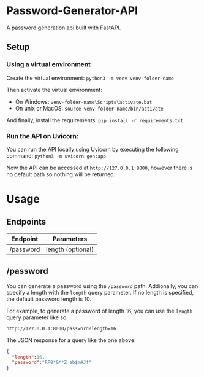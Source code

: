 # Password-Generator-API
A password generation api built with FastAPI.
## Setup
### Using a virtual environment
Create the virtual environment:
`python3 -m venv venv-folder-name`

Then activate the virtual environment:
- On Windows:
`venv-folder-name\Scripts\activate.bat`
- On unix or MacOS:
`source venv-folder-name/bin/activate`

And finally, install the requirements:
`pip install -r requirements.txt`

### Run the API on Uvicorn:
You can run the API locally using Uvicorn by executing the following command:
`python3 -m uvicorn gen:app`

Now the API can be accessed at `http://127.0.0.1:8000`, however there is no default path so nothing will be returned.

# Usage
## Endpoints
| Endpoint | Parameters |
|----------|------------|
| /password | length (optional) |
## /password
You can generate a password using the `/password` path. Addionally, you can specify a length with the `length` query parameter.
If no length is specified, the default password length is 10.

For example, to generate a password of length 16, you can use the `length` query parameter like so:

`http://127.0.0.1:8000/password?length=16`

The JSON response for a query like the one above:
```JSON
{
  "length":16,
  "password":"RP8*&**Z_ab$m#Jf"
}
```
